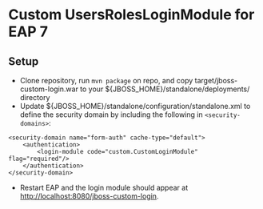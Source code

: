 Custom UsersRolesLoginModule for EAP 7
========================================

Setup
-------
- Clone repository, run `mvn package` on repo, and copy target/jboss-custom-login.war to your ${JBOSS_HOME}/standalone/deployments/ directory
- Update ${JBOSS_HOME}/standalone/configuration/standalone.xml to define the security domain by including the following in `<security-domains>`:
```
<security-domain name="form-auth" cache-type="default">
    <authentication>
        <login-module code="custom.CustomLoginModule" flag="required"/>
    </authentication>
</security-domain>
```
- Restart EAP and the login module should appear at [http://localhost:8080/jboss-custom-login](http://localhost:8080/jboss-custom-login).

